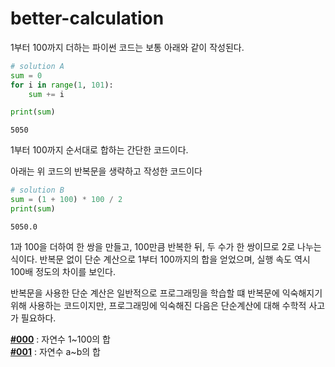 # better-calculation

1부터 100까지 더하는 파이썬 코드는 보통 아래와 같이 작성된다.
``` python
# solution A
sum = 0
for i in range(1, 101):
    sum += i

print(sum)
```
```
5050
```
1부터 100까지 순서대로 합하는 간단한 코드이다.

아래는 위 코드의 반복문을 생략하고 작성한 코드이다
``` python
# solution B
sum = (1 + 100) * 100 / 2
print(sum)
```
```
5050.0
```
1과 100을 더하여 한 쌍을 만들고, 100만큼 반복한 뒤, 두 수가 한 쌍이므로 2로 나누는 식이다.
반복문 없이 단순 계산으로 1부터 100까지의 합을 얻었으며, 실행 속도 역시 100배 정도의 차이를 보인다.

반복문을 사용한 단순 계산은 일반적으로 프로그래밍을 학습할 떄 반복문에 익숙해지기 위해 사용하는 코드이지만, 프로그래밍에 익숙해진 다음은 단순계산에 대해 수학적 사고가 필요하다.  

<strong>[#000](000)</strong> : 자연수 1~100의 합  
<strong>[#001](001)</strong> : 자연수 a~b의 합
